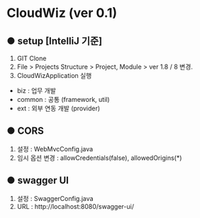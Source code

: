 # CloudWiz (ver 0.1)

## ● setup [IntelliJ 기준]
1. GIT Clone
3. File > Projects Structure > Project, Module > ver 1.8 / 8 변경.
4. CloudWizApplication 실행

- biz : 업무 개발
- common : 공통 (framework, util)
- ext : 외부 연동 개발 (provider)

## ● CORS 
1. 설정 : WebMvcConfig.java
2. 임시 옵션 변경 : allowCredentials(false), allowedOrigins(*)

## ● swagger UI
1. 설정 : SwaggerConfig.java
2. URL : http://localhost:8080/swagger-ui/